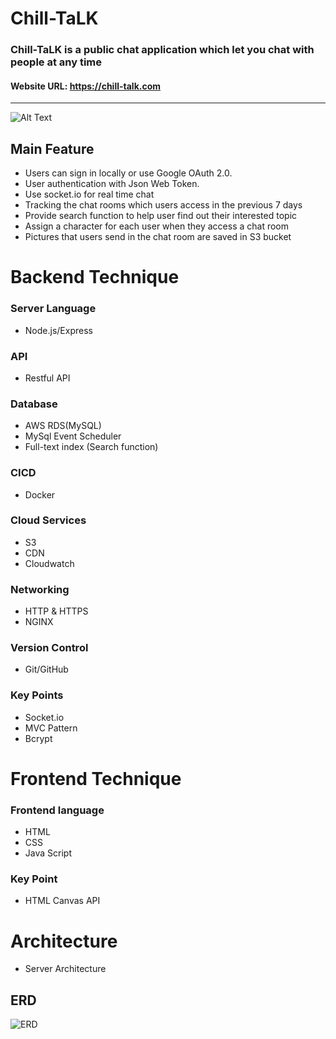 # **Chill-TaLK**

### Chill-TaLK is a public chat application which let you chat with people at any time

#### Website URL: https://chill-talk.com

---



![Alt Text](https://dv0q95071dj8r.cloudfront.net/chill-360.gif)

## **Main Feature**
* Users can sign in locally or use Google OAuth 2.0.
* User authentication with Json Web Token.
* Use socket.io for real time chat
* Tracking the chat rooms which users access in the previous 7 days
* Provide search function to help user find out their interested topic 
* Assign a character for each user when they access a chat room
* Pictures that users send in the chat room are saved in S3 bucket

# **Backend Technique**


### Server Language
- Node.js/Express

### API
* Restful API

### Database
- AWS RDS(MySQL)
- MySql Event Scheduler
- Full-text index (Search function)
### CICD
* Docker

### Cloud Services
* S3
* CDN
* Cloudwatch

### Networking
* HTTP & HTTPS
* NGINX

### Version Control
* Git/GitHub

### Key Points
* Socket.io
* MVC Pattern
* Bcrypt


# **Frontend Technique**

### Frontend language

* HTML 
* CSS
* Java Script

### Key Point
* HTML Canvas API

# **Architecture**

* Server Architecture





## **ERD**
![ERD](https://dv0q95071dj8r.cloudfront.net/forum.png) 